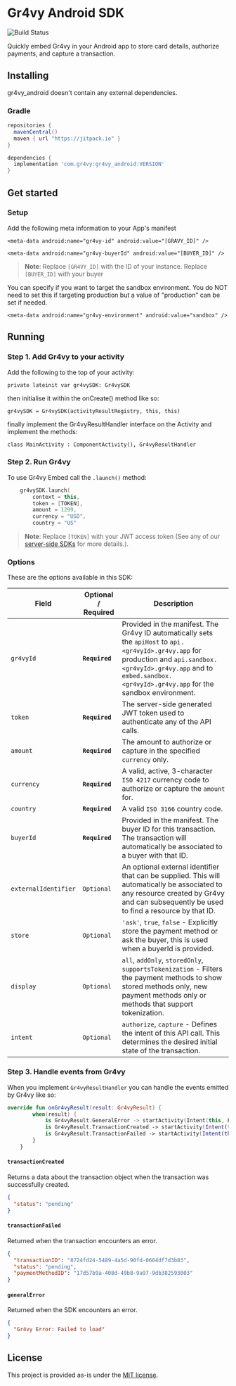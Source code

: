 # Gr4vy Android SDK

![Build Status](https://github.com/gr4vy/gr4vy-android/actions/workflows/build.yml/badge.svg?branch=main)

Quickly embed Gr4vy in your Android app to store card details, authorize payments, and capture a transaction.

## Installing

gr4vy_android doesn't contain any external dependencies.

### Gradle

```gradle
repositories {
  mavenCentral()
  maven { url "https://jitpack.io" }
}

dependencies {
  implementation 'com.gr4vy:gr4vy_android:VERSION'
}
```

## Get started

### Setup

Add the following meta information to your App's manifest

`<meta-data android:name="gr4vy-id" android:value="[GRAVY_ID]" />`

`<meta-data android:name="gr4vy-buyerId" android:value="[BUYER_ID]" />`

> **Note**:
> Replace `[GR4VY_ID]` with the ID of your instance.
> Replace `[BUYER_ID]` with your buyer

You can specify if you want to target the sandbox environment.
You do NOT need to set this if targeting production but a value of "production" can be set if needed.

`<meta-data android:name="gr4vy-environment" android:value="sandbox" />`

## Running

### Step 1. Add Gr4vy to your activity

Add the following to the top of your activity:

`private lateinit var gr4vySDK: Gr4vySDK`

then initialise it within the onCreate() method like so:

`gr4vySDK = Gr4vySDK(activityResultRegistry, this, this)`

finally implement the Gr4vyResultHandler interface on the Activity and implement the methods:

`class MainActivity : ComponentActivity(), Gr4vyResultHandler`

### Step 2. Run Gr4vy

To use Gr4vy Embed call the `.launch()` method:

```kotlin
    gr4vySDK.launch(
        context = this,
        token = [TOKEN],
        amount = 1299,
        currency = "USD",
        country = "US"
```

> **Note**:
> Replace `[TOKEN]` with your JWT access token (See any of our [server-side SDKs](https://github.com/gr4vy?q=sdk) for more details.).

### Options

These are the options available in this SDK: 

| Field                     | Optional / Required    | Description                                                                                                                                                                                                                                                                                                                               |
| ------------------------- | ----------- | ----------------------------------------------------------------------------------------------------------------------------------------------------------------------------------------------------------------------------------------------------------------------------------------------------------------------------------------- |
| `gr4vyId`                 | **`Required`**      | Provided in the manifest. The Gr4vy ID automatically sets the `apiHost` to `api.<gr4vyId>.gr4vy.app` for production and `api.sandbox.<gr4vyId>.gr4vy.app` and  to `embed.sandbox.<gr4vyId>.gr4vy.app` for the sandbox environment.|
| `token`                   | **`Required`**      | The server-side generated JWT token used to authenticate any of the API calls.|
| `amount`                  | **`Required`**      | The amount to authorize or capture in the specified `currency` only.|                                                                                   |
| `currency`                | **`Required`**      | A valid, active, 3-character `ISO 4217` currency code to authorize or capture the `amount` for.|
| `country`                 | **`Required`**      | A valid `ISO 3166` country code.|
| `buyerId`                 | **`Required`**      | Provided in the manifest. The buyer ID for this transaction. The transaction will automatically be associated to a buyer with that ID.|
| `externalIdentifier`      | `Optional`      | An optional external identifier that can be supplied. This will automatically be associated to any resource created by Gr4vy and can subsequently be used to find a resource by that ID. |
| `store`                   | `Optional`       | `'ask'`, `true`, `false` - Explicitly store the payment method or ask the buyer, this is used when a buyerId is provided.|
| `display`                 | `Optional`       | `all`, `addOnly`, `storedOnly`, `supportsTokenization` - Filters the payment methods to show stored methods only, new payment methods only or methods that support tokenization.
| `intent`                  | `Optional` | `authorize`, `capture` - Defines the intent of this API call. This determines the desired initial state of the transaction.|

### Step 3. Handle events from Gr4vy

When you implement `Gr4vyResultHandler` you can handle the events emitted by Gr4vy like so:

```kotlin
override fun onGr4vyResult(result: Gr4vyResult) {
        when(result) {
            is Gr4vyResult.GeneralError -> startActivity(Intent(this, FailureActivity::class.java))
            is Gr4vyResult.TransactionCreated -> startActivity(Intent(this, SuccessActivity::class.java))
            is Gr4vyResult.TransactionFailed -> startActivity(Intent(this, FailureActivity::class.java))
        }
    }
```

#### `transactionCreated`

Returns a data about the transaction object when the transaction was successfully created.

```json
{
  "status": "pending"
}
```

#### `transactionFailed`

Returned when the transaction encounters an error.

```json
{
  "transactionID": "8724fd24-5489-4a5d-90fd-0604df7d3b83",
  "status": "pending",
  "paymentMethodID": "17d57b9a-408d-49b8-9a97-9db382593003"
}
```

#### `generalError`

Returned when the SDK encounters an error.

```json
{
  "Gr4vy Error: Failed to load"
}
```

## License

This project is provided as-is under the [MIT license](LICENSE).
